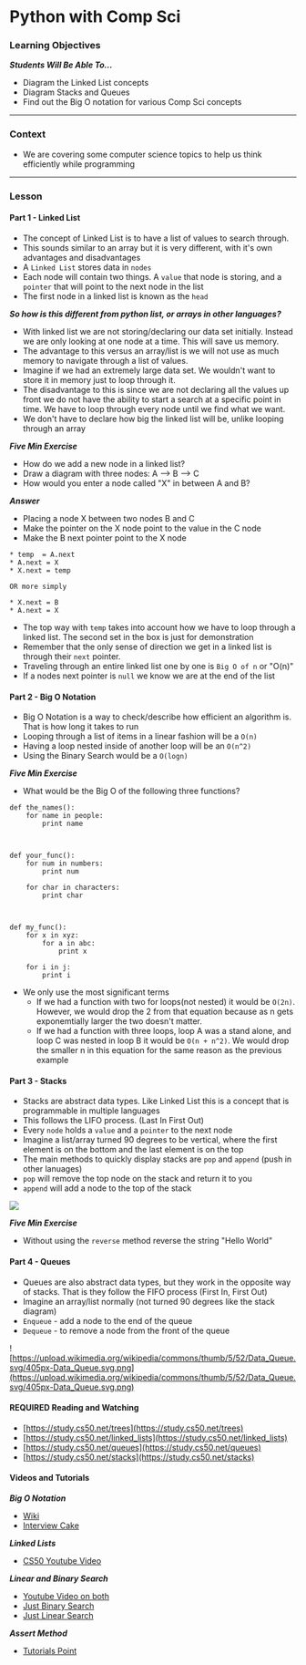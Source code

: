 # Python with Comp Sci

### Learning Objectives
***Students Will Be Able To...***

* Diagram the Linked List concepts
* Diagram Stacks and Queues
* Find out the Big O notation for various Comp Sci concepts

---
### Context

* We are covering some computer science topics to help us think efficiently while programming

---
### Lesson

#### Part 1 - Linked List

* The concept of Linked List is to have a list of values to search through. 
* This sounds similar to an array but it is very different, with it's own advantages and disadvantages
* A `Linked List` stores data in `nodes`
* Each node will contain two things. A `value` that node is storing, and a `pointer` that will point to the next node in the list
* The first node in a linked list is known as the `head`

***So how is this different from python list, or arrays in other languages?***

* With linked list we are not storing/declaring our data set initially. Instead we are only looking at one node at a time. This will save us memory. 
* The advantage to this versus an array/list is we will not use as much memory to navigate through a list of values. 
* Imagine if we had an extremely large data set. We wouldn't want to store it in memory just to loop through it. 
* The disadvantage to this is since we are not declaring all the values up front we do not have the ability to start a search at a specific point in time. We have to loop through every node until we find what we want. 
* We don't have to declare how big the linked list will be, unlike looping through an array

***Five Min Exercise***

* How do we add a new node in a linked list? 
* Draw a diagram with three nodes: A --> B --> C
* How would you enter a node called "X" in between A and B?

***Answer***

* Placing a node X between two nodes B and C
* Make the pointer on the X node point to the value in the C node 
* Make the B next pointer point to the X node

```
* temp  = A.next
* A.next = X
* X.next = temp

OR more simply

* X.next = B
* A.next = X
```
* The top way with `temp` takes into account how we have to loop through a linked list. The second set in the box is just for demonstration
* Remember that the only sense of direction we get in a linked list is through their `next` pointer. 
* Traveling through an entire linked list one by one is `Big O of n` or "O(n)"
* If a nodes next pointer is `null` we know we are at the end of the list


#### Part 2 - Big O Notation

* Big O Notation is a way to check/describe how efficient an algorithm is. That is how long it takes to run
* Looping through a list of items in a linear fashion will be a `O(n)`
* Having a loop nested inside of another loop will be an `O(n^2)`
* Using the Binary Search would be a `O(logn)`

***Five Min Exercise***

* What would be the Big O of the following three functions?

```
def the_names():
	for name in people:
		print name
	
	

def your_func():
	for num in numbers:
		print num
	
	for char in characters:
		print char
		
		
		
def my_func():
	for x in xyz:
		for a in abc:
			print x
			
	for i in j:
		print i

```
* We only use the most significant terms
	* If we had a function with two for loops(not nested) it would be `O(2n)`. However, we would drop the 2 from that equation because as n gets exponemtially larger the two doesn't matter. 
	* If we had a function with three loops, loop A was a stand alone, and loop C was nested in loop B it would be `O(n + n^2)`. We would drop the smaller n in this equation for the same reason as the previous example


#### Part 3 - Stacks

* Stacks are abstract data types. Like Linked List this is a concept that is programmable in multiple languages
* This follows the LIFO process. (Last In First Out)
* Every `node` holds a `value` and a `pointer` to the next node
* Imagine a list/array turned 90 degrees to be vertical, where the first element is on the bottom and the last element is on the top
* The main methods to quickly display stacks are `pop` and `append` (push in other lanuages)
* `pop` will remove the top node on the stack and return it to you
* `append` will add a node to the top of the stack

![](https://upload.wikimedia.org/wikipedia/commons/b/b4/Lifo_stack.png)


***Five Min Exercise***

* Without using the `reverse` method reverse the string "Hello World"



#### Part 4 - Queues

* Queues are also abstract data types, but they work in the opposite way of stacks. That is they follow the FIFO process (First In, First Out)
* Imagine an array/list normally (not turned 90 degrees like the stack diagram)
* `Enqueue` - add a node to the end of the queue
* `Dequeue` - to remove a node from the front of the queue

![https://upload.wikimedia.org/wikipedia/commons/thumb/5/52/Data_Queue.svg/405px-Data_Queue.svg.png](https://upload.wikimedia.org/wikipedia/commons/thumb/5/52/Data_Queue.svg/405px-Data_Queue.svg.png)




#### REQUIRED Reading and Watching

* [https://study.cs50.net/trees](https://study.cs50.net/trees)
* [https://study.cs50.net/linked_lists](https://study.cs50.net/linked_lists)
* [https://study.cs50.net/queues](https://study.cs50.net/queues)
* [https://study.cs50.net/stacks](https://study.cs50.net/stacks)

#### Videos and Tutorials

***Big O Notation***

* [Wiki](https://en.wikipedia.org/wiki/Binary_search_algorithm)
* [Interview Cake](https://www.interviewcake.com/article/python/big-o-notation-time-and-space-complexity)

***Linked Lists***

* [CS50 Youtube Video](https://www.youtube.com/watch?v=5nsKtQuT6E8)

***Linear and Binary Search***

* [Youtube Video on both](https://www.youtube.com/watch?v=wNVCJj642n4)
* [Just Binary Search](https://www.youtube.com/watch?v=JQhciTuD3E8)
* [Just Linear Search](https://www.youtube.com/watch?v=iwo5WAldDks)

***Assert Method***

* [Tutorials Point](http://www.tutorialspoint.com/python/assertions_in_python.htm)
